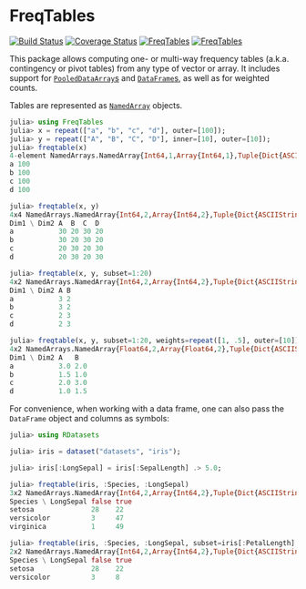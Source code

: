 # FreqTables

[![Build Status](https://travis-ci.org/nalimilan/FreqTables.jl.svg?branch=master)](https://travis-ci.org/nalimilan/FreqTables.jl)
[![Coverage Status](https://coveralls.io/repos/nalimilan/FreqTables.jl/badge.svg?branch=master&service=github)](https://coveralls.io/github/nalimilan/FreqTables.jl?branch=master)
[![FreqTables](http://pkg.julialang.org/badges/FreqTables_0.4.svg)](http://pkg.julialang.org/?pkg=FreqTables&ver=0.4)
[![FreqTables](http://pkg.julialang.org/badges/FreqTables_0.5.svg)](http://pkg.julialang.org/?pkg=FreqTables&ver=0.5)

This package allows computing one- or multi-way frequency tables (a.k.a. contingency or pivot tables) from
any type of vector or array. It includes support for [`PooledDataArray`s](https://github.com/JuliaStats/DataArrays.jl)
and [`DataFrame`s](https://github.com/JuliaStats/DataFrames.jl/), as well as for weighted counts.

Tables are represented as [`NamedArray`](https://github.com/davidavdav/NamedArrays.jl/) objects.

```julia
julia> using FreqTables
julia> x = repeat(["a", "b", "c", "d"], outer=[100]);
julia> y = repeat(["A", "B", "C", "D"], inner=[10], outer=[10]);
julia> freqtable(x)
4-element NamedArrays.NamedArray{Int64,1,Array{Int64,1},Tuple{Dict{ASCIIString,Int64}}}
a 100
b 100
c 100
d 100

julia> freqtable(x, y)
4x4 NamedArrays.NamedArray{Int64,2,Array{Int64,2},Tuple{Dict{ASCIIString,Int64},Dict{ASCIIString,Int64}}}
Dim1 \ Dim2 A  B  C  D 
a           30 20 30 20
b           30 20 30 20
c           20 30 20 30
d           20 30 20 30

julia> freqtable(x, y, subset=1:20)
4x2 NamedArrays.NamedArray{Int64,2,Array{Int64,2},Tuple{Dict{ASCIIString,Int64},Dict{ASCIIString,Int64}}}
Dim1 \ Dim2 A B
a           3 2
b           3 2
c           2 3
d           2 3

julia> freqtable(x, y, subset=1:20, weights=repeat([1, .5], outer=[10]))
4x2 NamedArrays.NamedArray{Float64,2,Array{Float64,2},Tuple{Dict{ASCIIString,Int64},Dict{ASCIIString,Int64}}}
Dim1 \ Dim2 A   B  
a           3.0 2.0
b           1.5 1.0
c           2.0 3.0
d           1.0 1.5
```

For convenience, when working with a data frame, one can also pass the `DataFrame` object and columns as symbols:
```julia
julia> using RDatasets

julia> iris = dataset("datasets", "iris");

julia> iris[:LongSepal] = iris[:SepalLength] .> 5.0;

julia> freqtable(iris, :Species, :LongSepal)
3x2 NamedArrays.NamedArray{Int64,2,Array{Int64,2},Tuple{Dict{ASCIIString,Int64},Dict{Bool,Int64}}}
Species \ LongSepal false true 
setosa              28    22   
versicolor          3     47   
virginica           1     49   

julia> freqtable(iris, :Species, :LongSepal, subset=iris[:PetalLength] .< 4.0)
2x2 NamedArrays.NamedArray{Int64,2,Array{Int64,2},Tuple{Dict{ASCIIString,Int64},Dict{Bool,Int64}}}
Species \ LongSepal false true 
setosa              28    22   
versicolor          3     8    
```
